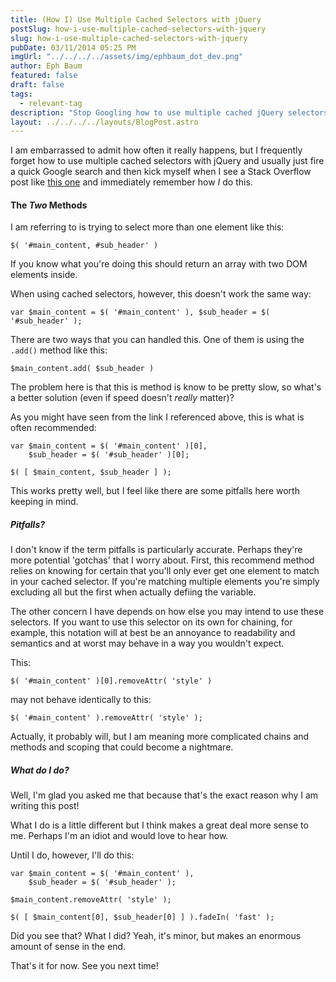 ```yaml
---
title: (How I) Use Multiple Cached Selectors with jQuery
postSlug: how-i-use-multiple-cached-selectors-with-jquery
slug: how-i-use-multiple-cached-selectors-with-jquery
pubDate: 03/11/2014 05:25 PM
imgUrl: "../../../../assets/img/ephbaum_dot_dev.png"
author: Eph Baum
featured: false
draft: false
tags:
  - relevant-tag
description: "Stop Googling how to use multiple cached jQuery selectors—here's the method that actually makes sense. A practical guide to combining cached selectors without the performance pitfalls of .add(), complete with real-world examples and the gotchas you need to watch out for."
layout: ../../../../layouts/BlogPost.astro
---
```


I am embarrassed to admit how often it really happens, but I frequently forget how to use multiple cached selectors with jQuery and usually just fire a quick Google search and then kick myself when I see a Stack Overflow post like [this one](http://stackoverflow.com/questions/8526226/jquery-how-to-use-multiple-cached-elements) and immediately remember how _I_ do this.

#### The _Two_ Methods

I am referring to is trying to select more than one element like this:

`$( '#main_content, #sub_header' )`

If you know what you're doing this should return an array with two DOM elements inside.

When using cached selectors, however, this doesn't work the same way:

`var $main_content = $( '#main_content' ), $sub_header = $( '#sub_header' );`

There are two ways that you can handled this. One of them is using the `.add()` method like this:

`$main_content.add( $sub_header )`

The problem here is that this is method is know to be pretty slow, so what's a better solution (even if speed doesn't _really_ matter)?

As you might have seen from the link I referenced above, this is what is often recommended:

    var $main_content = $( '#main_content' )[0], 
        $sub_header = $( '#sub_header' )[0]; 
    
    $( [ $main_content, $sub_header ] );

This works pretty well, but I feel like there are some pitfalls here worth keeping in mind.

##### Pitfalls?

I don't know if the term pitfalls is particularly accurate. Perhaps they're more potential 'gotchas' that I worry about. First, this recommend method relies on knowing for certain that you'll only ever get one element to match in your cached selector. If you're matching multiple elements you're simply excluding all but the first when actually defiing the variable.

The other concern I have depends on how else you may intend to use these selectors. If you want to use this selector on its own for chaining, for example, this notation will at best be an annoyance to readability and semantics and at worst may behave in a way you wouldn't expect.

This:

`$( '#main_content' )[0].removeAttr( 'style' )`

may not behave identically to this:

`$( '#main_content' ).removeAttr( 'style' );`

Actually, it probably will, but I am meaning more complicated chains and methods and scoping that could become a nightmare.

##### What do I do?

Well, I'm glad you asked me that because that's the exact reason why I am writing this post!

What I do is a little different but I think makes a great deal more sense to me. Perhaps I'm an idiot and would love to hear how.

Until I do, however, I'll do this:

    var $main_content = $( '#main_content' ),
        $sub_header = $( '#sub_header' ); 
    
    $main_content.removeAttr( 'style' ); 
    
    $( [ $main_content[0], $sub_header[0] ] ).fadeIn( 'fast' );

Did you see that? What I did? Yeah, it's minor, but makes an enormous amount of sense in the end.

That's it for now. See you next time!
